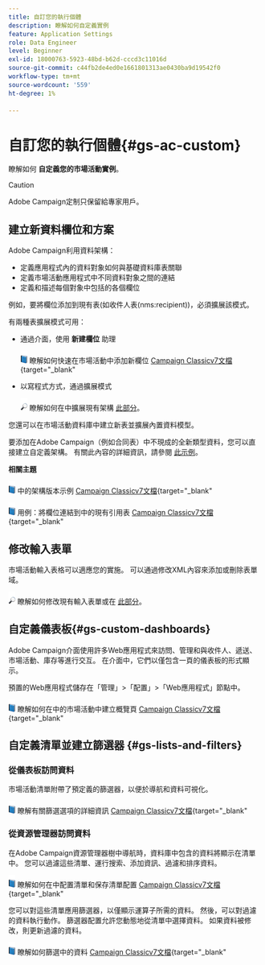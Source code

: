 ```yaml
---
title: 自訂您的執行個體
description: 瞭解如何自定義實例
feature: Application Settings
role: Data Engineer
level: Beginner
exl-id: 18000763-5923-48bd-b62d-cccd3c11016d
source-git-commit: c44fb2de4ed0e1661801313ae0430ba9d19542f0
workflow-type: tm+mt
source-wordcount: '559'
ht-degree: 1%

---
```


# 自訂您的執行個體{#gs-ac-custom}

瞭解如何 **自定義您的市場活動實例**。

>[!CAUTION]
>
>Adobe Campaign定制只保留給專家用戶。

## 建立新資料欄位和方案

Adobe Campaign利用資料架構：

* 定義應用程式內的資料對象如何與基礎資料庫表關聯
* 定義市場活動應用程式中不同資料對象之間的連結
* 定義和描述每個對象中包括的各個欄位

例如，要將欄位添加到現有表(如收件人表(nms:recipient))，必須擴展該模式。

有兩種表擴展模式可用：

* 通過介面，使用 **新建欄位** 助理

   ![](../assets/do-not-localize/book.png) 瞭解如何快速在市場活動中添加新欄位 [Campaign Classicv7文檔](https://experienceleague.adobe.com/docs/campaign-classic/using/configuring-campaign-classic/editing-schemas/new-field-wizard.html?lang=en#configuring-campaign-classic){target=&quot;_blank&quot;

* 以寫程式方式，通過擴展模式

   ![](../assets/do-not-localize/glass.png) 瞭解如何在中擴展現有架構 [此部分](../dev/extend-schema.md)。


您還可以在市場活動資料庫中建立新表並擴展內置資料模型。

要添加在Adobe Campaign（例如合同表）中不現成的全新類型資料，您可以直接建立自定義架構。 有關此內容的詳細資訊，請參閱 [此示例](../dev/create-schema.md#example--creating-a-contract-table)。

**相關主題**

![](../assets/do-not-localize/book.png) 中的架構版本示例 [Campaign Classicv7文檔](https://experienceleague.adobe.com/docs/campaign-classic/using/configuring-campaign-classic/editing-schemas/examples-of-schemas-edition.html?lang=en#configuring-campaign-classic){target=&quot;_blank&quot;

![](../assets/do-not-localize/book.png) 用例：將欄位連結到中的現有引用表 [Campaign Classicv7文檔](https://experienceleague.adobe.com/docs/campaign-classic/using/configuring-campaign-classic/editing-schemas/examples-of-schemas-edition.html?lang=en#uc-link){target=&quot;_blank&quot;


## 修改輸入表單

市場活動輸入表格可以適應您的實施。 可以通過修改XML內容來添加或刪除表單域。

![](../assets/do-not-localize/glass.png) 瞭解如何修改現有輸入表單或在 [此部分](../dev/forms.md)。

## 自定義儀表板{#gs-custom-dashboards}

Adobe Campaign介面使用許多Web應用程式來訪問、管理和與收件人、遞送、市場活動、庫存等進行交互。 在介面中，它們以僅包含一頁的儀表板的形式顯示。

預置的Web應用程式儲存在「管理」>「配置」>「Web應用程式」節點中。

![](../assets/do-not-localize/book.png) 瞭解如何在中的市場活動中建立概覽頁 [Campaign Classicv7文檔](https://experienceleague.adobe.com/docs/campaign-classic/using/designing-content/web-applications/use-cases--creating-overviews.html?lang=en#creating-a-single-page-web-application){target=&quot;_blank&quot;


## 自定義清單並建立篩選器 {#gs-lists-and-filters}

### 從儀表板訪問資料

市場活動清單附帶了預定義的篩選器，以便於導航和資料可視化。

![](../assets/do-not-localize/book.png) 瞭解有關篩選選項的詳細資訊 [Campaign Classicv7文檔](https://experienceleague.adobe.com/docs/campaign-classic/using/getting-started/filtering-data/filtering-options.html?lang=en#about-filtering){target=&quot;_blank&quot;


### 從資源管理器訪問資料

在Adobe Campaign資源管理器樹中導航時，資料庫中包含的資料將顯示在清單中。 您可以過濾這些清單、運行搜索、添加資訊、過濾和排序資料。

![](../assets/do-not-localize/book.png) 瞭解如何在中配置清單和保存清單配置 [Campaign Classicv7文檔](https://experienceleague.adobe.com/docs/campaign-classic/using/getting-started/starting-with-adobe-campaign/campaign-workspace/adobe-campaign-ui-lists.html?lang=en#getting-started){target=&quot;_blank&quot;


您可以對這些清單應用篩選器，以僅顯示運算子所需的資料。 然後，可以對過濾的資料執行動作。 篩選器配置允許您動態地從清單中選擇資料。 如果資料被修改，則更新過濾的資料。

![](../assets/do-not-localize/book.png) 瞭解如何篩選中的資料 [Campaign Classicv7文檔](https://experienceleague.adobe.com/docs/campaign-classic/using/getting-started/filtering-data/creating-filters.html?lang=en#typology-of-available-filters){target=&quot;_blank&quot;

